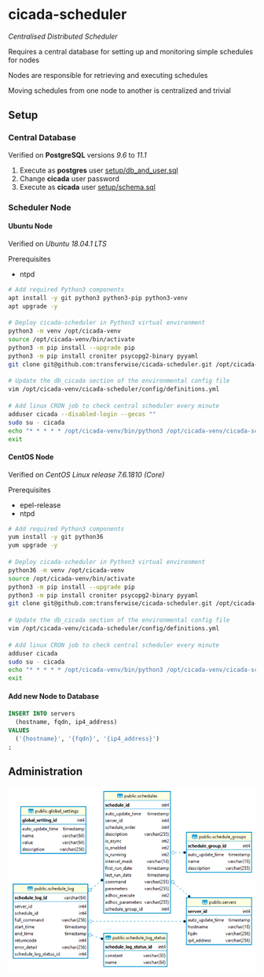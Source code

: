 # cicada-scheduler
*Centralised Distributed Scheduler*

Requires a central database for setting up and monitoring simple schedules for nodes

Nodes are responsible for retrieving and executing schedules

Moving schedules from one node to another is centralized and trivial

## Setup

### Central Database

Verified on **PostgreSQL** versions *9.6* to *11.1*

1. Execute as **postgres** user [setup/db_and_user.sql](setup/db_and_user.sql)
2. Change **cicada** user password
3. Execute as **cicada** user [setup/schema.sql](setup/schema.sql)

### Scheduler Node

#### Ubuntu Node

Verified on *Ubuntu 18.04.1 LTS*

Prerequisites

- ntpd

```bash
# Add required Python3 components
apt install -y git python3 python3-pip python3-venv
apt upgrade -y

# Deploy cicada-scheduler in Python3 virtual environment
python3 -m venv /opt/cicada-venv
source /opt/cicada-venv/bin/activate
python3 -m pip install --upgrade pip
python3 -m pip install croniter psycopg2-binary pyyaml
git clone git@github.com:transferwise/cicada-scheduler.git /opt/cicada-venv/cicada-scheduler

# Update the db_cicada section of the environmental config file
vim /opt/cicada-venv/cicada-scheduler/config/definitions.yml

# Add linux CRON job to check central scheduler every minute
adduser cicada --disabled-login --gecos ""
sudo su - cicada
echo "* * * * * /opt/cicada-venv/bin/python3 /opt/cicada-venv/cicada-scheduler/bin/findSchedules.py" | crontab
exit
```

#### CentOS Node

Verified on *CentOS Linux release 7.6.1810 (Core)*

Prerequisites

* epel-release
* ntpd

```bash
# Add required Python3 components
yum install -y git python36
yum upgrade -y

# Deploy cicada-scheduler in Python3 virtual environment
python36 -m venv /opt/cicada-venv
source /opt/cicada-venv/bin/activate
python3 -m pip install --upgrade pip
python3 -m pip install croniter psycopg2-binary pyyaml
git clone git@github.com:transferwise/cicada-scheduler.git /opt/cicada-venv/cicada-scheduler

# Update the db_cicada section of the environmental config file
vim /opt/cicada-venv/cicada-scheduler/config/definitions.yml

# Add linux CRON job to check central scheduler every minute
adduser cicada
sudo su - cicada
echo "* * * * * /opt/cicada-venv/bin/python3 /opt/cicada-venv/cicada-scheduler/bin/findSchedules.py" | crontab
exit
```

#### Add new Node to Database

```sql
INSERT INTO servers
  (hostname, fqdn, ip4_address)
VALUES
  ('{hostname}', '{fqdn}', '{ip4_address}')
;
```

## Administration

![erd](/docs/erd.png)

